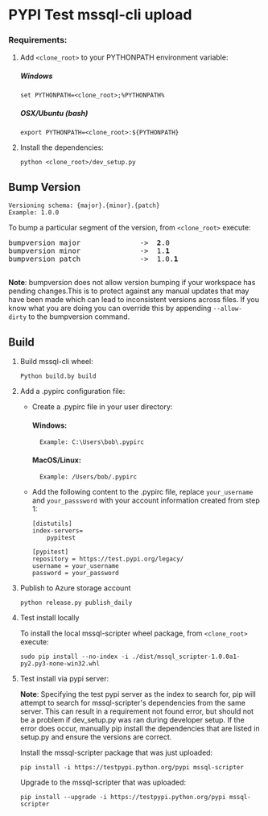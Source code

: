 PYPI Test mssql-cli upload
========================================

### Requirements:
1.  Add `<clone_root>` to your PYTHONPATH environment variable:
    ##### Windows
    ```
    set PYTHONPATH=<clone_root>;%PYTHONPATH%
    ```
    ##### OSX/Ubuntu (bash)
    ```
    export PYTHONPATH=<clone_root>:${PYTHONPATH}
    ```
2.	Install the dependencies:
    ```
    python <clone_root>/dev_setup.py
    ```


## Bump Version

	Versioning schema: {major}.{minor}.{patch}
    Example: 1.0.0
To bump a particular segment of the version, from `<clone_root>` execute:
<pre>
bumpversion major              ->  <b>2</b>.0
bumpversion minor              ->  1.<b>1</b>
bumpversion patch              ->  1.0.<b>1</b>

</pre>

**Note**: bumpversion does not allow version bumping if your workspace has pending changes.This is to protect against any manual updates that may have been made which can lead to inconsistent versions across files. If you know what you are doing you can override this by appending `--allow-dirty` to the bumpversion command.
	
## Build
1. Build mssql-cli wheel:

    ```
    Python build.by build
    ```

2. Add a .pypirc configuration file:

    - Create a .pypirc file in your user directory:
        #### Windows: 
            Example: C:\Users\bob\.pypirc
		#### MacOS/Linux: 
            Example: /Users/bob/.pypirc
    
    - Add the following content to the .pypirc file, replace `your_username` and `your_passsword` with your account information created from step 1:
        ```
		[distutils]
		index-servers=
		    pypitest
		 
		[pypitest]
		repository = https://test.pypi.org/legacy/
		username = your_username
		password = your_password
        ```
4. Publish to Azure storage account
    ```
    python release.py publish_daily
    ```

5. Test install locally

	To install the local mssql-scripter wheel package, from `<clone_root>` execute:
    ```
    sudo pip install --no-index -i ./dist/mssql_scripter-1.0.0a1-py2.py3-none-win32.whl
    ```

6. Test install via pypi server:

	**Note**: Specifying the test pypi server as the index to search for, pip will attempt to search for mssql-scripter's dependencies from the same server. This can result in a requirement not found error, but should not be a problem if dev_setup.py was ran during developer setup. If the error does occur, manually pip install the dependencies that are listed in setup.py and ensure the versions are correct.
	
	Install the mssql-scripter package that was just uploaded:
    ```
	pip install -i https://testpypi.python.org/pypi mssql-scripter
	```

	Upgrade to the mssql-scripter that was uploaded:
	```
    pip install --upgrade -i https://testpypi.python.org/pypi mssql-scripter
    ```
